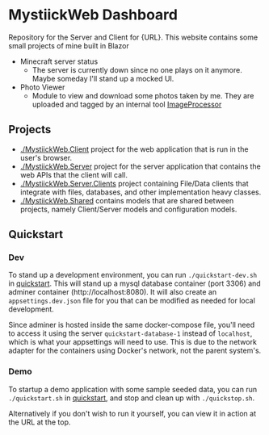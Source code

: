 # MystiickWeb Dashboard
Repository for the Server and Client for {URL}. This website contains some small projects of mine built in Blazor
 - Minecraft server status
    - The server is currently down since no one plays on it anymore. Maybe someday I'll stand up a mocked UI.
 - Photo Viewer
    - Module to view and download some photos taken by me. They are uploaded and tagged by an internal tool [ImageProcessor](https://github.com/Mystiick/ImageProcessor)

## Projects
 - [./MystiickWeb.Client](./MystiickWeb.Client) project for the web application that is run in the user's browser.
 - [./MystiickWeb.Server](./MystiickWeb.Server) project for the server application that contains the web APIs that the client will call.
 - [./MystiickWeb.Server.Clients](./MystiickWeb.Server.Clients) project containing File/Data clients that integrate with files, databases, and other implementation heavy classes.
 - [./MystiickWeb.Shared](./MystiickWeb.Shared) contains models that are shared between projects, namely Client/Server models and configuration models.

## Quickstart
### Dev
To stand up a development environment, you can run `./quickstart-dev.sh` in [quickstart](./quickstart/). This will stand up a mysql database container (port 3306) and adminer container (http://localhost:8080). It will also create an `appsettings.dev.json` file for you that can be modified as needed for local development.

Since adminer is hosted inside the same docker-compose file, you'll need to access it using the server `quickstart-database-1` instead of `localhost`, which is what your appsettings will need to use. This is due to the network adapter for the containers using Docker's network, not the parent system's.

### Demo
To startup a demo application with some sample seeded data, you can run `./quickstart.sh` in [quickstart](./quickstart/), and stop and clean up with `./quickstop.sh`.

Alternatively if you don't wish to run it yourself, you can view it in action at the URL at the top.
